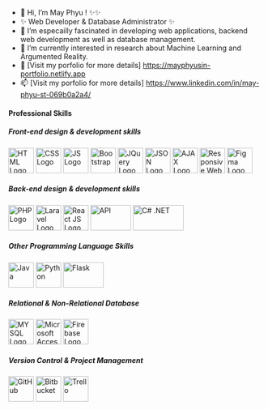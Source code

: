 - 👋 Hi, I’m May Phyu ! ✨✨
- ✨ Web Developer & Database Administrator ✨
- 👀 I’m especailly fascinated in developing web applications, backend web development as well as database management.
- 🌱 I’m currently interested in research about Machine Learning and Argumented Reality.
- 💞️ [Visit my porfolio for more details] <https://mayphyusin-portfolio.netlify.app>
- 📫 [Visit my porfolio for more details] <https://www.linkedin.com/in/may-phyu-st-069b0a2a4/>

<h4> Professional Skills </h4>
<h5> Front-end design & development skills </h5>
<img src="https://github.com/mayphyusinthant/mayphyusinthant/assets/154217638/919ed5c8-2058-49d2-972a-9ad3fea75e6c" alt="HTML Logo" width="50" height="50">
<img src="https://github.com/mayphyusinthant/mayphyusinthant/assets/154217638/e9b6acc4-1fab-4b83-9c81-c3ace299795c" alt="CSS Logo" width="50" height="50">
<img src="https://github.com/mayphyusinthant/mayphyusinthant/assets/154217638/80b1c4a9-6a1f-43e2-be21-e81d02ec113c" alt="JS Logo" width="50" height="50">
<img src="https://github.com/mayphyusinthant/mayphyusinthant/assets/154217638/5382afe8-abff-4461-af04-02e5d4e9dddb" alt="Bootstrap" width="50" height="50">
<img src="https://github.com/mayphyusinthant/mayphyusinthant/assets/154217638/54bee355-67e4-41c9-a366-358d0493d81a" alt="JQuery Logo" width="50" height="50">
<img src="https://github.com/mayphyusinthant/mayphyusinthant/assets/154217638/56782ffe-e4d7-433b-8b98-d809796f4358" alt="JSON Logo" width="50" height="50">
<img src="https://github.com/mayphyusinthant/mayphyusinthant/assets/154217638/4c6d3fbd-51a0-4a40-a0ca-7530cf920248" alt="AJAX Logo" width="50" height="50">
<img src="https://github.com/mayphyusinthant/mayphyusinthant/assets/154217638/7a725d8c-1918-4680-85fa-0fa6c4a4a7e2" alt="Responsive Web Design" width="50" height="50">
<img src="https://github.com/mayphyusinthant/mayphyusinthant/assets/154217638/0993993d-7f3b-4866-a76e-32bf062ebe72" alt="Figma Logo" width="50" height="50">
<h5> Back-end design & development skills </h5>
<img src="https://github.com/mayphyusinthant/mayphyusinthant/assets/154217638/793600e2-f905-4c9c-8f94-572137dafad4" alt="PHP Logo" width="50" height="50">
<img src="https://github.com/mayphyusinthant/mayphyusinthant/assets/154217638/88fba063-482b-4eb1-8fd3-410321476006" alt="Laravel Logo" width="50" height="50">
<img src="https://github.com/mayphyusinthant/mayphyusinthant/assets/154217638/293a4b4e-4fe7-413d-b9c2-a34229343950" alt="React JS Logo" width="50" height="50">
<img src="https://github.com/mayphyusinthant/mayphyusinthant/assets/154217638/729e9f8f-dde6-430c-8b45-dbf75a80d97f" alt="API" width="80" height="50">
<img src="https://github.com/user-attachments/assets/25e32dae-cace-4cee-8273-61a8800630cf" alt="C# .NET" width="100" height="50">

<h5> Other Programming Language Skills </h5>
<img src="https://github.com/mayphyusinthant/mayphyusinthant/assets/154217638/117399e6-639f-4eaf-b730-da8cb6adfde9" alt="Java" width="50" height="50">
<img src="https://github.com/mayphyusinthant/mayphyusinthant/assets/154217638/2792b4a2-3eaa-48f4-9b35-7b393a539b7f" alt="Python" width="50" height="50">
<img src="https://github.com/mayphyusinthant/mayphyusinthant/assets/154217638/d49eabe2-eaa2-4f47-ba28-cc37a63e130b" alt="Flask" width="80" height="50">
<h5> Relational & Non-Relational Database </h5>
<img src="https://github.com/mayphyusinthant/mayphyusinthant/assets/154217638/9a1101ea-858b-481c-bd09-09329925036d" alt="MYSQL Logo" width="50" height="50">
<img src="https://github.com/mayphyusinthant/mayphyusinthant/assets/154217638/9ebcf610-a886-47b3-9eb5-3bb4a70ac36f" alt="Microsoft Access Logo" width="50" height="50">
<img src="https://github.com/mayphyusinthant/mayphyusinthant/assets/154217638/347d7ac9-371d-457c-93c2-426198bb8787" alt="Firebase Logo" width="50" height="50">
<h5> Version Control & Project Management </h5>
<img src="https://github.com/mayphyusinthant/mayphyusinthant/assets/154217638/944d8890-3843-434c-bb3f-cc6456ea33e0" alt="GitHub" width="50" height="50">
<img src="https://github.com/mayphyusinthant/mayphyusinthant/assets/154217638/bfc9e118-247a-4651-a15b-4c54fe03220d" alt="Bitbucket " width="50" height="50">
<img src="https://github.com/mayphyusinthant/mayphyusinthant/assets/154217638/277637a5-18f2-4d59-b2ac-fdf24b2a9aa6" alt="Trello " width="50" height="50">



